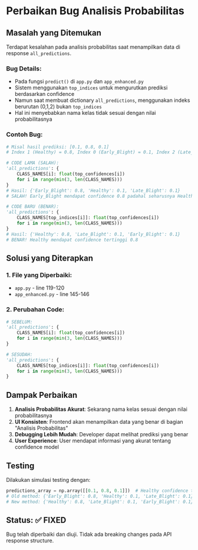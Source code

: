 # Perbaikan Bug Analisis Probabilitas

## Masalah yang Ditemukan

Terdapat kesalahan pada analisis probabilitas saat menampilkan data di response `all_predictions`. 

### Bug Details:
- Pada fungsi `predict()` di `app.py` dan `app_enhanced.py`
- Sistem menggunakan `top_indices` untuk mengurutkan prediksi berdasarkan confidence
- Namun saat membuat dictionary `all_predictions`, menggunakan indeks berurutan (0,1,2) bukan `top_indices`
- Hal ini menyebabkan nama kelas tidak sesuai dengan nilai probabilitasnya

### Contoh Bug:
```python
# Misal hasil prediksi: [0.1, 0.8, 0.1] 
# Index 1 (Healthy) = 0.8, Index 0 (Early_Blight) = 0.1, Index 2 (Late_Blight) = 0.1

# CODE LAMA (SALAH):
'all_predictions': {
    CLASS_NAMES[i]: float(top_confidences[i]) 
    for i in range(min(3, len(CLASS_NAMES)))
}
# Hasil: {'Early_Blight': 0.8, 'Healthy': 0.1, 'Late_Blight': 0.1}
# SALAH! Early_Blight mendapat confidence 0.8 padahal seharusnya Healthy

# CODE BARU (BENAR):
'all_predictions': {
    CLASS_NAMES[top_indices[i]]: float(top_confidences[i]) 
    for i in range(min(3, len(CLASS_NAMES)))
}
# Hasil: {'Healthy': 0.8, 'Late_Blight': 0.1, 'Early_Blight': 0.1}
# BENAR! Healthy mendapat confidence tertinggi 0.8
```

## Solusi yang Diterapkan

### 1. File yang Diperbaiki:
- `app.py` - line 119-120
- `app_enhanced.py` - line 145-146

### 2. Perubahan Code:
```python
# SEBELUM:
'all_predictions': {
    CLASS_NAMES[i]: float(top_confidences[i]) 
    for i in range(min(3, len(CLASS_NAMES)))
}

# SESUDAH:
'all_predictions': {
    CLASS_NAMES[top_indices[i]]: float(top_confidences[i]) 
    for i in range(min(3, len(CLASS_NAMES)))
}
```

## Dampak Perbaikan

1. **Analisis Probabilitas Akurat**: Sekarang nama kelas sesuai dengan nilai probabilitasnya
2. **UI Konsisten**: Frontend akan menampilkan data yang benar di bagian "Analisis Probabilitas"  
3. **Debugging Lebih Mudah**: Developer dapat melihat prediksi yang benar
4. **User Experience**: User mendapat informasi yang akurat tentang confidence model

## Testing

Dilakukan simulasi testing dengan:
```python
predictions_array = np.array([[0.1, 0.8, 0.1]])  # Healthy confidence tertinggi
# Old method: {'Early_Blight': 0.8, 'Healthy': 0.1, 'Late_Blight': 0.1} ❌
# New method: {'Healthy': 0.8, 'Late_Blight': 0.1, 'Early_Blight': 0.1} ✅
```

## Status: ✅ FIXED

Bug telah diperbaiki dan diuji. Tidak ada breaking changes pada API response structure.
